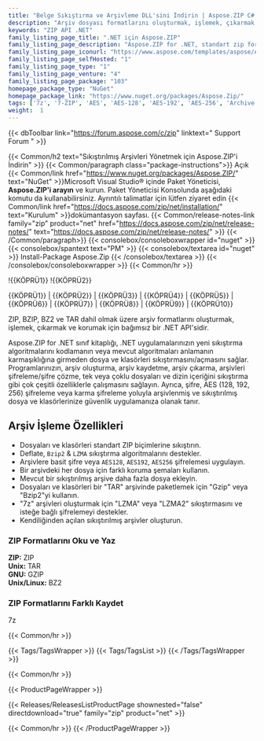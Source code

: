 ```yaml
---
title: "Belge Sıkıştırma ve Arşivleme DLL'sini İndirin | Aspose.ZIP C# API'sı"
description: "Arşiv dosyası formatlarını oluşturmak, işlemek, çıkarmak, korumak için C# Sınıf Kitaplığı içeren DLL dosyasını indirin; .NET şirket içi Yüksek Kod API'si aracılığıyla ZIP, BZIP, BZ2, TAR."
keywords: "ZIP API .NET"
family_listing_page_title: ".NET için Aspose.ZIP"
family_listing_page_description: "Aspose.ZIP for .NET, standart zip formatında dosya sıkıştırma ile çalışmanıza izin veren esnek ve kullanımı kolay bir .NET API'sidir. Sıkıştırılmış dosya biçimlerinin temel karmaşıklığına girmeden dosya ve klasörlerin sıkıştırılmasını/açılmasını sağlayarak zamandan ve emekten tasarruf etmenizi sağlar."
family_listing_page_iconurl: "https://www.aspose.com/templates/aspose/App_Themes/V3/images/zip/272x272/aspose_zip-for-net.png"
family_listing_page_selfHosted: "1"
family_listing_page_type: "1"
family_listing_page_venture: "4"
family_listing_page_package: "103"
homepage_package_type: "NuGet"
homepage_package_link: "https://www.nuget.org/packages/Aspose.Zip/"
tags: ['7z', '7-ZIP', 'AES', 'AES-128', 'AES-192', 'AES-256', 'Archive', 'BZ2', 'BZIP2', 'Decompression', 'decrypt', 'Decryption', 'GZIP', 'Library', 'LZMA', 'LZMA2']
weight:  1
---
```


{{< dbToolbar link="https://forum.aspose.com/c/zip" linktext=" Support Forum " >}}

{{< Common/h2 text="Sıkıştırılmış Arşivleri Yönetmek için Aspose.ZIP'i İndirin"  >}}
{{< Common/paragraph class="package-instructions">}}
Açık
{{< Common/link href="https://www.nuget.org/packages/Aspose.ZIP/" text="NuGet"  >}}Microsoft Visual Studio® içinde Paket Yöneticisi, <b>Aspose.ZIP'i arayın</b> ve kurun. Paket Yöneticisi Konsolunda aşağıdaki komutu da kullanabilirsiniz. Ayrıntılı talimatlar için lütfen ziyaret edin
{{< Common/link href="https://docs.aspose.com/zip/net/installation/" text="Kurulum"  >}}dokümantasyon sayfası.
{{< Common/release-notes-link family="zip" product="net" href="https://docs.aspose.com/zip/net/release-notes/" text="https://docs.aspose.com/zip/net/release-notes/"  >}}
{{< /Common/paragraph>}}
{{< consolebox/consoleboxwrapper id="nuget" >}}
       {{< consolebox/spantext text="PM" >}}
       {{< consolebox/textarea id="nuget" >}} Install-Package Aspose.Zip {{< /consolebox/textarea >}}
{{< /consolebox/consoleboxwrapper >}}
{{< Common/hr >}}

!{{KÖPRÜ1}} !{{KÖPRÜ2}}

{{KÖPRÜ1}} | {{KÖPRÜ2}} | {{KÖPRÜ3}} | {{KÖPRÜ4}} | {{KÖPRÜ5}} | {{KÖPRÜ6}} | {{KÖPRÜ7}} | {{KÖPRÜ8}} | {{KÖPRÜ9}} | {{KÖPRÜ10}}

ZIP, BZIP, BZ2 ve TAR dahil olmak üzere arşiv formatlarını oluşturmak, işlemek, çıkarmak ve korumak için bağımsız bir .NET API'sidir.

Aspose.ZIP for .NET sınıf kitaplığı, .NET uygulamalarınızın yeni sıkıştırma algoritmalarını kodlamanın veya mevcut algoritmaları anlamanın karmaşıklığına girmeden dosya ve klasörleri sıkıştırmasını/açmasını sağlar. Programlarınızın, arşiv oluşturma, arşiv kaydetme, arşiv çıkarma, arşivleri şifreleme/şifre çözme, tek veya çoklu dosyaları ve dizin içeriğini sıkıştırma gibi çok çeşitli özelliklerle çalışmasını sağlayın. Ayrıca, şifre, AES (128, 192, 256) şifreleme veya karma şifreleme yoluyla arşivlenmiş ve sıkıştırılmış dosya ve klasörlerinize güvenlik uygulamanıza olanak tanır.

## Arşiv İşleme Özellikleri

- Dosyaları ve klasörleri standart ZIP biçimlerine sıkıştırın.
- Deflate, `Bzip2` & `LZMA` sıkıştırma algoritmalarını destekler.
- Arşivlere basit şifre veya `AES128`, `AES192`, `AES256` şifrelemesi uygulayın.
- Bir arşivdeki her dosya için farklı koruma şemaları kullanın.
- Mevcut bir sıkıştırılmış arşive daha fazla dosya ekleyin.
- Dosyaları ve klasörleri bir "TAR" arşivinde paketlemek için "Gzip" veya "Bzip2"yi kullanın.
- "7z" arşivleri oluşturmak için "LZMA" veya "LZMA2" sıkıştırmasını ve isteğe bağlı şifrelemeyi destekler.
- Kendiliğinden açılan sıkıştırılmış arşivler oluşturun.

### ZIP Formatlarını Oku ve Yaz

**ZIP:** ZIP\
**Unix:** TAR\
**GNU:** GZIP\
**Unix/Linux:** BZ2

### ZIP Formatlarını Farklı Kaydet

7z

{{< Common/hr >}}

{{< Tags/TagsWrapper >}}
 {{< Tags/TagsList >}}
{{< /Tags/TagsWrapper >}}

{{< Common/hr >}}

{{< ProductPageWrapper >}}
<!-- ReleasesListProductPage-->
   {{< Releases/ReleasesListProductPage shownested="false"  directdownload="true" family="zip" product="net" >}}
<!-- /ReleasesListProductPage-->
{{< Common/hr >}}
{{< /ProductPageWrapper >}}

